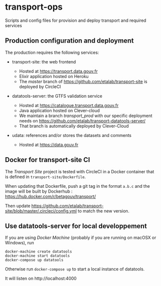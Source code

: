 # transport-ops
Scripts and config files for provision and deploy transport and required services

## Production configuration and deployment

The production requires the following services:

* transport-site: the web frontend

  * Hosted at https://transport.data.gouv.fr
  * Elixir application hosted on Heroku
  * The _master_ branch of https://github.com/etalab/transport-site is deployed by CircleCI

* datatools-server: the GTFS validation service

  * Hosted at https://catalogue.transport.data.gouv.fr
  * Java application hosted on Clever-cloud
  * We maintain a branch *transport_prod* with our specific deployment needs on https://github.com/etalab/transport-datatools-server/
  * That branch is automatically deployed by Clever-Cloud

* udata: references and/or stores the datasets and comments

  * Hosted at https://data.gouv.fr

## Docker for transport-site CI

The _Transport Site_ project is tested with CircleCI in a Docker container that is defined in `transport-site/Dockerfile`.

When updating that Dockerfile, push a git tag in the format `a.b.c` and the image will be built by Dockerhub : https://hub.docker.com/r/betagouv/transport/

Then update https://github.com/etalab/transport-site/blob/master/.circleci/config.yml to match the new version.

## Use datatools-server for local developpement

If you are using _Docker Machine_ (probably if you are running on macOSX or Windows), run

```
docker-machine create datatools
docker-machine start datatools
docker-compose up datatools
```

Otherwise run `docker-compose up` to start a local instance of datatools.

It will listen on http://localhost:4000
